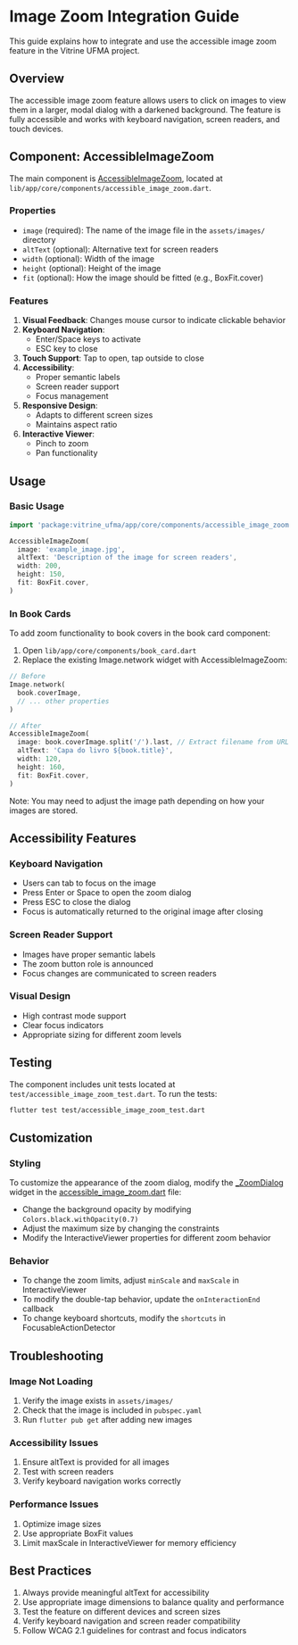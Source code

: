 # Image Zoom Integration Guide

This guide explains how to integrate and use the accessible image zoom feature in the Vitrine UFMA project.

## Overview

The accessible image zoom feature allows users to click on images to view them in a larger, modal dialog with a darkened background. The feature is fully accessible and works with keyboard navigation, screen readers, and touch devices.

## Component: AccessibleImageZoom

The main component is [AccessibleImageZoom](file:///C:/Users/EmanoelSL/OneDrive/Documentos/GitHub/vitriufma-test/lib/app/core/components/accessible_image_zoom.dart#L35-L223), located at `lib/app/core/components/accessible_image_zoom.dart`.

### Properties

- `image` (required): The name of the image file in the `assets/images/` directory
- `altText` (optional): Alternative text for screen readers
- `width` (optional): Width of the image
- `height` (optional): Height of the image
- `fit` (optional): How the image should be fitted (e.g., BoxFit.cover)

### Features

1. **Visual Feedback**: Changes mouse cursor to indicate clickable behavior
2. **Keyboard Navigation**: 
   - Enter/Space keys to activate
   - ESC key to close
3. **Touch Support**: Tap to open, tap outside to close
4. **Accessibility**: 
   - Proper semantic labels
   - Screen reader support
   - Focus management
5. **Responsive Design**: 
   - Adapts to different screen sizes
   - Maintains aspect ratio
6. **Interactive Viewer**: 
   - Pinch to zoom
   - Pan functionality

## Usage

### Basic Usage

```dart
import 'package:vitrine_ufma/app/core/components/accessible_image_zoom.dart';

AccessibleImageZoom(
  image: 'example_image.jpg',
  altText: 'Description of the image for screen readers',
  width: 200,
  height: 150,
  fit: BoxFit.cover,
)
```

### In Book Cards

To add zoom functionality to book covers in the book card component:

1. Open `lib/app/core/components/book_card.dart`
2. Replace the existing Image.network widget with AccessibleImageZoom:

```dart
// Before
Image.network(
  book.coverImage,
  // ... other properties
)

// After
AccessibleImageZoom(
  image: book.coverImage.split('/').last, // Extract filename from URL
  altText: 'Capa do livro ${book.title}',
  width: 120,
  height: 160,
  fit: BoxFit.cover,
)
```

Note: You may need to adjust the image path depending on how your images are stored.

## Accessibility Features

### Keyboard Navigation

- Users can tab to focus on the image
- Press Enter or Space to open the zoom dialog
- Press ESC to close the dialog
- Focus is automatically returned to the original image after closing

### Screen Reader Support

- Images have proper semantic labels
- The zoom button role is announced
- Focus changes are communicated to screen readers

### Visual Design

- High contrast mode support
- Clear focus indicators
- Appropriate sizing for different zoom levels

## Testing

The component includes unit tests located at `test/accessible_image_zoom_test.dart`. To run the tests:

```bash
flutter test test/accessible_image_zoom_test.dart
```

## Customization

### Styling

To customize the appearance of the zoom dialog, modify the [_ZoomDialog](file:///C:/Users/EmanoelSL/OneDrive/Documentos/GitHub/vitriufma-test/lib/app/core/components/accessible_image_zoom.dart#L152-L222) widget in the [accessible_image_zoom.dart](file:///C:/Users/EmanoelSL/OneDrive/Documentos/GitHub/vitriufma-test/lib/app/core/components/accessible_image_zoom.dart) file:

- Change the background opacity by modifying `Colors.black.withOpacity(0.7)`
- Adjust the maximum size by changing the constraints
- Modify the InteractiveViewer properties for different zoom behavior

### Behavior

- To change the zoom limits, adjust `minScale` and `maxScale` in InteractiveViewer
- To modify the double-tap behavior, update the `onInteractionEnd` callback
- To change keyboard shortcuts, modify the `shortcuts` in FocusableActionDetector

## Troubleshooting

### Image Not Loading

1. Verify the image exists in `assets/images/`
2. Check that the image is included in `pubspec.yaml`
3. Run `flutter pub get` after adding new images

### Accessibility Issues

1. Ensure altText is provided for all images
2. Test with screen readers
3. Verify keyboard navigation works correctly

### Performance Issues

1. Optimize image sizes
2. Use appropriate BoxFit values
3. Limit maxScale in InteractiveViewer for memory efficiency

## Best Practices

1. Always provide meaningful altText for accessibility
2. Use appropriate image dimensions to balance quality and performance
3. Test the feature on different devices and screen sizes
4. Verify keyboard navigation and screen reader compatibility
5. Follow WCAG 2.1 guidelines for contrast and focus indicators